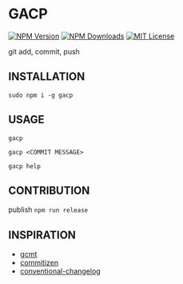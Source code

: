 # GACP

[![NPM Version][npm-version-image]][npm-url]
[![NPM Downloads][npm-downloads-image]][npm-url]
[![MIT License][license-image]][license-url]

git add, commit, push

## INSTALLATION

`sudo npm i -g gacp`

## USAGE

`gacp`

`gacp <COMMIT MESSAGE>`

`gacp help`

## CONTRIBUTION

publish `npm run release`

## INSPIRATION

- [gcmt](https://github.com/vivaxy/gcmt)
- [commitizen](https://github.com/commitizen/cz-cli)
- [conventional-changelog](https://github.com/conventional-changelog/conventional-changelog)

[npm-version-image]: http://img.shields.io/npm/v/gacp.svg?style=flat-square
[npm-url]: https://www.npmjs.com/package/gacp
[npm-downloads-image]: https://img.shields.io/npm/dt/gacp.svg?style=flat-square
[license-image]: https://img.shields.io/npm/l/gacp.svg?style=flat-square
[license-url]: LICENSE
